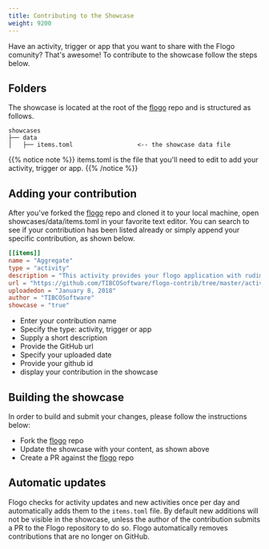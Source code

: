 ```yaml
---
title: Contributing to the Showcase
weight: 9200
---
```


Have an activity, trigger or app that you want to share with the Flogo comunity? That's awesome! To contribute to the showcase follow the steps below.

## Folders
The showcase is located at the root of the [flogo](https://github.com/TIBCOSoftware/flogo) repo and is structured as follows.

    showcases
    ├── data 
    │   ├── items.toml                  <-- the showcase data file

{{% notice note %}}
items.toml is the file that you'll need to edit to add your activity, trigger or app.
{{% /notice %}}

## Adding your contribution
After you've forked the [flogo](https://github.com/TIBCOSoftware/flogo) repo and cloned it to your local machine, open showcases/data/items.toml in your favorite text editor. You can search to see if your contribution has been listed already or simply append your specific contribution, as shown below.

```toml
[[items]]
name = "Aggregate"
type = "activity"
description = "This activity provides your flogo application with rudimentary aggregation capabilities."
url = "https://github.com/TIBCOSoftware/flogo-contrib/tree/master/activity/aggregate"
uploadedon = "January 8, 2018"
author = "TIBCOSoftware"
showcase = "true"
```

* Enter your contribution name
* Specify the type: activity, trigger or app
* Supply a short description
* Provide the GitHub url
* Specify your uploaded date
* Provide your github id
* display your contribution in the showcase

## Building the showcase
In order to build and submit your changes, please follow the instructions below:

* Fork the [flogo](https://github.com/TIBCOSoftware/flogo) repo
* Update the showcase with your content, as shown above
* Create a PR against the [flogo](https://github.com/TIBCOSoftware/flogo) repo

## Automatic updates
Flogo checks for activity updates and new activities once per day and automatically adds them to the `items.toml` file. By default new additions will not be visible in the showcase, unless the author of the contribution submits a PR to the Flogo repository to do so. Flogo automatically removes contributions that are no longer on GitHub.